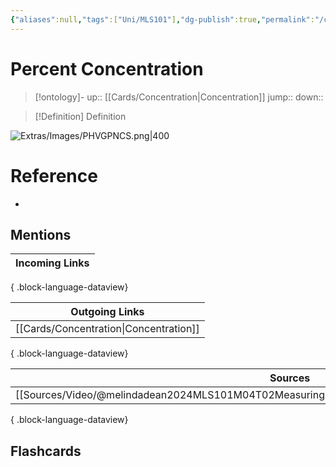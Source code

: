 ```yaml
---
{"aliases":null,"tags":["Uni/MLS101"],"dg-publish":true,"permalink":"/cards/percent-concentration/","dgPassFrontmatter":true}
---
```


# Percent Concentration

> [!ontology]-
> up:: [[Cards/Concentration\|Concentration]]
> jump:: 
> down:: 

> [!Definition] Definition

![Extras/Images/PHVGPNCS.png|400](/img/user/Extras/Images/PHVGPNCS.png)

# Reference

- 

## Mentions

| Incoming Links |
| -------------- |

{ .block-language-dataview}

| Outgoing Links                            |
| ----------------------------------------- |
| [[Cards/Concentration\|Concentration]] |

{ .block-language-dataview}

| Sources                                                                                           |
| ------------------------------------------------------------------------------------------------- |
| [[Sources/Video/@melindadean2024MLS101M04T02Measuring\|@melindadean2024MLS101M04T02Measuring]] |

{ .block-language-dataview}

## Flashcards
